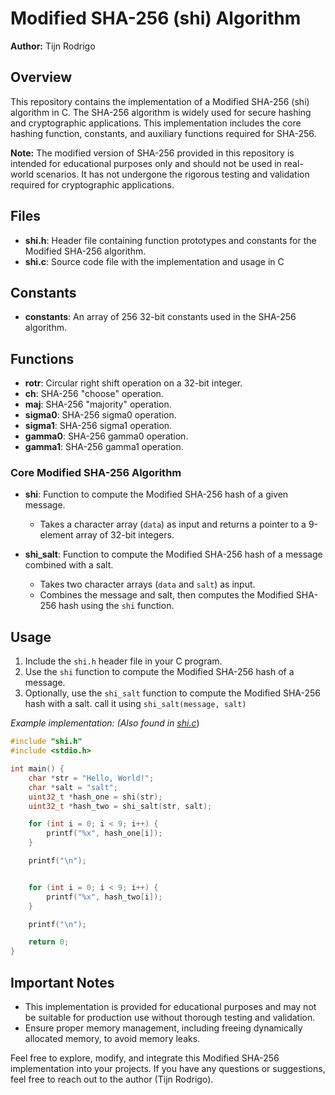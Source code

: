 # Modified SHA-256 (shi) Algorithm

**Author:** Tijn Rodrigo

## Overview

This repository contains the implementation of a Modified SHA-256 (shi) algorithm in C. The SHA-256 algorithm is widely used for secure hashing and cryptographic applications. This implementation includes the core hashing function, constants, and auxiliary functions required for SHA-256.

**Note:** The modified version of SHA-256 provided in this repository is intended for educational purposes only and should not be used in real-world scenarios. It has not undergone the rigorous testing and validation required for cryptographic applications.


## Files

- **shi.h**: Header file containing function prototypes and constants for the Modified SHA-256 algorithm.
- **shi.c**: Source code file with the implementation and usage in C

## Constants

- **constants**: An array of 256 32-bit constants used in the SHA-256 algorithm.

## Functions

- **rotr**: Circular right shift operation on a 32-bit integer.
- **ch**: SHA-256 "choose" operation.
- **maj**: SHA-256 "majority" operation.
- **sigma0**: SHA-256 sigma0 operation.
- **sigma1**: SHA-256 sigma1 operation.
- **gamma0**: SHA-256 gamma0 operation.
- **gamma1**: SHA-256 gamma1 operation.

### Core Modified SHA-256 Algorithm

- **shi**: Function to compute the Modified SHA-256 hash of a given message.
  - Takes a character array (`data`) as input and returns a pointer to a 9-element array of 32-bit integers.

- **shi_salt**: Function to compute the Modified SHA-256 hash of a message combined with a salt.
  - Takes two character arrays (`data` and `salt`) as input.
  - Combines the message and salt, then computes the Modified SHA-256 hash using the `shi` function.

## Usage

1. Include the `shi.h` header file in your C program.
2. Use the `shi` function to compute the Modified SHA-256 hash of a message.
3. Optionally, use the `shi_salt` function to compute the Modified SHA-256 hash with a salt. call it using `shi_salt(message, salt)`

*Example implementation: (Also found in [shi.c](shi.c)*)

```c
#include "shi.h"
#include <stdio.h>

int main() {
    char *str = "Hello, World!";
    char *salt = "salt";
    uint32_t *hash_one = shi(str);
    uint32_t *hash_two = shi_salt(str, salt);

    for (int i = 0; i < 9; i++) {
        printf("%x", hash_one[i]);
    }

    printf("\n");


    for (int i = 0; i < 9; i++) {
        printf("%x", hash_two[i]);
    }

    printf("\n");

    return 0;
}
```

## Important Notes

- This implementation is provided for educational purposes and may not be suitable for production use without thorough testing and validation.
- Ensure proper memory management, including freeing dynamically allocated memory, to avoid memory leaks.

Feel free to explore, modify, and integrate this Modified SHA-256 implementation into your projects. If you have any questions or suggestions, feel free to reach out to the author (Tijn Rodrigo).
